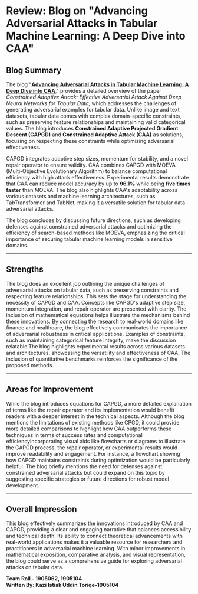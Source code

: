 # Review: Blog on "**Advancing Adversarial Attacks in Tabular Machine Learning: A Deep Dive into CAA**"

## Blog Summary  
The blog "**[Advancing Adversarial Attacks in Tabular Machine Learning: A Deep Dive into CAA](https://github.com/SadatHossain01/NeurIPS2024-CAA-Review/blob/main/blog.md)**," provides a detailed overview of the paper *Constrained Adaptive Attack: Effective Adversarial Attack Against Deep Neural Networks for Tabular Data,* which addresses the challenges of generating adversarial examples for tabular data. Unlike image and text datasets, tabular data comes with complex domain-specific constraints, such as preserving feature relationships and maintaining valid categorical values. The blog introduces **Constrained Adaptive Projected Gradient Descent (CAPGD)** and **Constrained Adaptive Attack (CAA)** as solutions, focusing on respecting these constraints while optimizing adversarial effectiveness.  

CAPGD integrates adaptive step sizes, momentum for stability, and a novel repair operator to ensure validity. CAA combines CAPGD with MOEVA (Multi-Objective Evolutionary Algorithm) to balance computational efficiency with high attack effectiveness. Experimental results demonstrate that CAA can reduce model accuracy by up to **96.1%** while being **five times faster** than MOEVA. The blog also highlights CAA's adaptability across various datasets and machine learning architectures, such as TabTransformer and TabNet, making it a versatile solution for tabular data adversarial attacks.  

The blog concludes by discussing future directions, such as developing defenses against constrained adversarial attacks and optimizing the efficiency of search-based methods like MOEVA, emphasizing the critical importance of securing tabular machine learning models in sensitive domains.

---

## Strengths  
The blog does an excellent job outlining the unique challenges of adversarial attacks on tabular data, such as preserving constraints and respecting feature relationships. This sets the stage for understanding the necessity of CAPGD and CAA. Concepts like CAPGD's adaptive step size, momentum integration, and repair operator are presented with clarity. The inclusion of mathematical equations helps illustrate the mechanisms behind these innovations. By connecting the research to real-world domains like finance and healthcare, the blog effectively communicates the importance of adversarial robustness in critical applications. Examples of constraints, such as maintaining categorical feature integrity, make the discussion relatable.The blog highlights experimental results across various datasets and architectures, showcasing the versatility and effectiveness of CAA. The inclusion of quantitative benchmarks reinforces the significance of the proposed methods.  

---

## Areas for Improvement  
While the blog introduces equations for CAPGD, a more detailed explanation of terms like the repair operator and its implementation would benefit readers with a deeper interest in the technical aspects. Although the blog mentions the limitations of existing methods like CPGD, it could provide more detailed comparisons to highlight how CAA outperforms these techniques in terms of success rates and computational efficiencyIncorporating visual aids like flowcharts or diagrams to illustrate the CAPGD process, the repair operator, or experimental results would improve readability and engagement. For instance, a flowchart showing how CAPGD maintains constraints during optimization would be particularly helpful.  The blog briefly mentions the need for defenses against constrained adversarial attacks but could expand on this topic by suggesting specific strategies or future directions for robust model development.  

---

## Overall Impression  

This blog effectively summarizes the innovations introduced by CAA and CAPGD, providing a clear and engaging narrative that balances accessibility and technical depth. Its ability to connect theoretical advancements with real-world applications makes it a valuable resource for researchers and practitioners in adversarial machine learning. With minor improvements in mathematical exposition, comparative analysis, and visual representation, the blog could serve as a comprehensive guide for exploring adversarial attacks on tabular data.  

**Team Roll - 1905062, 1905104**  
**Written By: Kazi Istiak Uddin Toriqe-1905104**  
